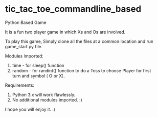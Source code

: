 # tic_tac_toe_commandline_based
Python Based Game

It is a fun two player game in which Xs and Os are involved.

To play this game, Simply clone all the files at a common location and run game_start.py file.



Modules Imported:
1. time   - for sleep() function
2. random - for randint() function to do a Toss to choose Player for first turn and symbol ( O or X).



Requirements:
1. Python 3.x will work flawlessly.
2. No additional modules imported. :)

I hope you will enjoy it. :)
